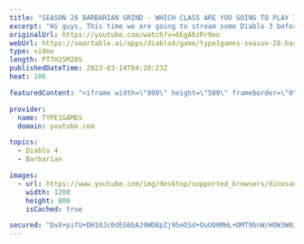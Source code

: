 ```yaml
---
title: "SEASON 28 BARBARIAN GRIND - WHICH CLASS ARE YOU GOING TO PLAY IN DIABLO 4 BETA? DIABLO 3 LIVESTREAM"
excerpt: "Hi guys, This time we are going to stream some Diablo 3 before the start of Diablo 4 open beta (starting 24-26 of March. 17-19 of ..."
originalUrl: https://youtube.com/watch?v=6EgA6zRr9eo
webUrl: https://smartable.ai/apps/diablo4/game/type1games-season-28-barbarian-grind-which-class-are-you-going-to-play-in-diablo-4-beta-diablo-3-livestream/
type: video
length: PT7H25M20S
publishedDateTime: 2023-03-14T04:20:23Z
heat: 106

featuredContent: "<iframe width=\"800\" height=\"500\" frameborder=\"0\" src=\"https://www.youtube.com/embed/6EgA6zRr9eo\" allow=\"accelerometer; autoplay; encrypted-media; gyroscope; picture-in-picture\" allowfullscreen></iframe>"

provider:
  name: TYPE1GAMES
  domain: youtube.com

topics:
  - Diablo 4
  - Barbarian

images:
  - url: https://www.youtube.com/img/desktop/supported_browsers/dinosaur.png
    width: 1200
    height: 800
    isCached: true

secured: "DvX+pifU+DH10Jc0dEG6bAJ9WDBpZj95eOSd+OuU00MHL+DMT9bnW/HOW3W0JCCXKQhmQU5azq4txdJCvsRx21q9/O1m8RlT4OvXhGnLmzsNXt0mgwdsHCLnEOY7r3bHngVVwM2+Ta2BP+CZUvqJzsxzi7pcYeNd7k7LK/+om6ffR46kGjzwxu+jx88jtbg9wKjjqtLqftirGGC2b8xU+Klh+bxNtAkfGa0fhtLCw1viszg2LVMAPheXsVEAn292wot7tFtX54Bw+HpEctFapNOOgLcqB9zAGV6oWeBZ8F+T6uORWWjM1sYJBlHzzwIT/2vXZs5ar1K7sbGwFnIpVCkdPcnhQwGZTiQZF4lfIIYFcU6bzwfRAwoTpG79uNC97EO8DEbtKPSfempHrJLqyA==;t7yn+WqD/0i58FZMHnAXdg=="
---
```


